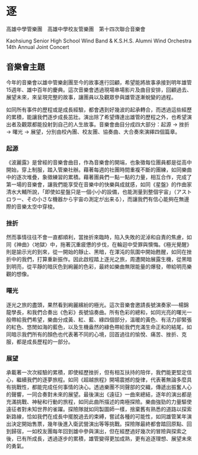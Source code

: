 # 逐
高雄中學管樂團　高雄中學校友管樂團　第十四次聯合音樂會

Kaohsiung Senior High School Wind Band & K.S.H.S. Alumni Wind Orchestra 14th Annual Joint Concert

## 音樂會主題

今年的音樂會以雄中管樂創團至今的故事進行回顧，希望能將故事承接到明年雄管15週年、雄中百年的慶典。這次音樂會透過現場串場影片及曲目安排，回顧過去、展望未來，來呈現完整的故事，讓團員以及觀眾參與雄管逐漸蛻變的過程。

如同所有事件的歷程或是成長經驗，都會遇到好幾波的起承轉合，而透過這些經歷的累積，能讓我們逐步成長茁壯。演出除了希望傳達出雄管的歷程之外，也希望演出者及觀眾都能投射到自己的人生故事。音樂會曲目分成四大部分：起源 → 挫折 → 曙光 → 展望，分別由校內團、校友團、協奏曲、大合奏來演繹四個篇章。

### 起源
《波麗露》是曾經的音樂會曲目，作為音樂會的開端，也象徵每位團員都是從高中開始，穿上制服，踏入管樂社辦。藉著每週的社團時間重複不斷的團練，如同樂曲中的逐次堆疊，象徵練習的累積。藉著團員們一點一點的力量，相互合作，完成了第一場的音樂會，讓我們能享受在音樂中的快樂與成就感，如同《星盤》的作曲家清水大輔所說，「即使如星盤只是一個小小的設備，也能測量到整個宇宙」（アストロラー、その小さな機器から宇宙の測定が出来る），而讓我們有信心能夠在無邊際的音樂太空中穿梭。

### 挫折
然而事情往往不會一直都順利，當挫折來臨時，陷入失敗的泥淖和自責的焦慮，如同《神曲》〈地獄〉中，拖著沉重疲憊的步伐，在輪迴中受罪與懊悔。《極光覺醒》則是諭示光的到來，從一開始的靜止、黑暗，在渾沌的氛圍中開始甦醒，如同在挫折中的我們，打算重新振作。因此啟程踏上逐光之旅，周遭開始展露生機，從黑暗到明亮，從平靜的暗灰色到絢麗的色彩，最終如樂曲無限能量的爆發，帶給明亮樂觀的想像。

### 曙光
逐光之旅的盡頭，果然看到絢麗繽紛的極光。這次音樂會邀請長號演奏家──楊錦龍學長，和我們合奏出《色彩》長號協奏曲。所有色彩的總和，如同光亮的曙光一般帶給我們希望，樂曲分成黃、紅、藍、綠四個部分，溫暖的黃色、有活力卻緊張的紅色、悠閒如海的藍色，以及生機盎然的綠色帶給我們充滿生命正和的結尾，如同暗示我們所有的顏色也代表著不同的心境，回首過往的愉悅、痛苦、挫折、克服，都是成長歷程的一部分。

### 展望
承載著一次次經驗的累積，即使經歷挫折，但有相互扶持的陪伴，我們能更堅定信心，繼續我們的逐夢旅程。如同《超越旅程》開場震撼的旋律，代表著無論多麼具有挑戰性，都能完成任何事情的決心。透過樂團不同聲部的交織，傳遞出振奮人心的聲響，一同合奏對未來的展望。最後演出《遠征》一曲來總結，逐年的演出都是充滿挑戰、神秘和行動的旅程，如同此曲所描述的南極探險。樂曲強勁的力量驅使遠征者對未知世界的雀躍。探險隊就如同製圖師一樣，捨棄舊有熟悉的道路以探索新路線，恰如我們在成長中擺脫過去的束縛，嘗試各種的可能性，如同雄管某年演出決定開始售票，幾年後進入衛武營演出等等挑戰。探險隊最終都會踏回原點、回到歸宿，一如校友團每年回到雄中參與演出，但在經歷過好幾次的冒險與探索之後，已有所成長，透過逐步的累積，雄管變得更加成熟，更有追逐理想、展望未來的勇氣。

